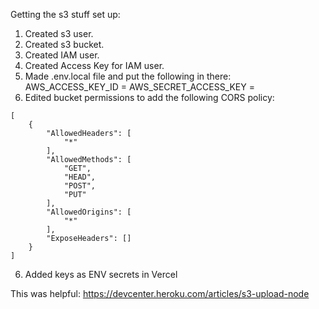 Getting the s3 stuff set up:

1. Created s3 user.
2. Created s3 bucket.
2. Created IAM user.
3. Created Access Key for IAM user.
4. Made .env.local file and put the following in there:
    AWS_ACCESS_KEY_ID = <keyid>
    AWS_SECRET_ACCESS_KEY = <secret>
5. Edited bucket permissions to add the following CORS policy:
```
[
    {
        "AllowedHeaders": [
            "*"
        ],
        "AllowedMethods": [
            "GET",
            "HEAD",
            "POST",
            "PUT"
        ],
        "AllowedOrigins": [
            "*"
        ],
        "ExposeHeaders": []
    }
]
```
6. Added keys as ENV secrets in Vercel



This was helpful: https://devcenter.heroku.com/articles/s3-upload-node